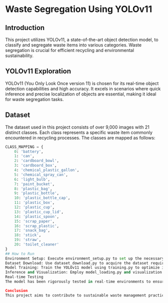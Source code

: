 # Waste Segregation Using YOLOv11

## Introduction
This project utilizes YOLOv11, a state-of-the-art object detection model, to classify and segregate waste items into various categories. Waste segregation is crucial for efficient recycling and environmental sustainability.

## YOLOv11 Exploration
YOLOv11 (You Only Look Once version 11) is chosen for its real-time object detection capabilities and high accuracy. It excels in scenarios where quick inference and precise localization of objects are essential, making it ideal for waste segregation tasks.

## Dataset
The dataset used in this project consists of over 9,000 images with 21 distinct classes. Each class represents a specific waste item commonly encountered in recycling processes. The classes are mapped as follows:

```python
CLASS_MAPPING = {
    0: 'battery',
    1: 'can',
    2: 'cardboard_bowl',
    3: 'cardboard_box',
    4: 'chemical_plastic_gallon',
    5: 'chemical_spray_can',
    6: 'light_bulb',
    7: 'paint_bucket',
    8: 'plastic_bag',
    9: 'plastic_bottle',
    10: 'plastic_bottle_cap',
    11: 'plastic_box',
    12: 'plastic_cup',
    13: 'plastic_cup_lid',
    14: 'plastic_spoon',
    15: 'scrap_paper',
    16: 'scrap_plastic',
    17: 'snack_bag',
    18: 'stick',
    19: 'straw',
    20: 'toilet_cleaner'
}
## How to Run
Environment Setup: Execute environment_setup.py to set up the necessary dependencies.
Dataset Download: Use dataset_download.py to acquire the dataset required for training and testing.
Model Training: Train the YOLOv11 model using training.py to optimize it for waste segregation.
Inference and Visualization: Employ model_loading.py and visualization.py to perform inference on new data and visualize the results.
Real-time Testing
The model has been rigorously tested in real-time environments to ensure its accuracy and efficiency in waste item detection and classification. Real-time testing validates the model's performance under various conditions and environments, enhancing its reliability for practical applications.

Conclusion
This project aims to contribute to sustainable waste management practices by automating the segregation process using advanced computer vision techniques. YOLOv11, with its robust performance and real-time capabilities, ensures accurate identification and classification of waste items, thereby facilitating efficient recycling initiatives.
